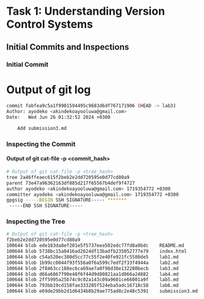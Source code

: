 ﻿# Task 1: Understanding Version Control Systems

## Initial Commits and Inspections

### Initial Commit

# Output of git log
```sh
commit fabfea9c5a1f9901594495c9683d6df767171906 (HEAD -> lab3)
Author: ayodeko <akindekoayooluwa@gmail.com>
Date:   Wed Jun 26 01:32:52 2024 +0300

    Add submission3.md
```
### Inspecting the Commit
#### Output of git cat-file -p <commit_hash>
```sh
# Output of git cat-file -p <tree_hash>
tree 2a46ffeaec615f2beb2e2dd720595e0d77cd80a9
parent 73e47a96362163df885d217f65567b4def9f4727
author ayodeko <akindekoayooluwa@gmail.com> 1719354772 +0300
committer ayodeko <akindekoayooluwa@gmail.com> 1719354772 +0300
gpgsig -----BEGIN SSH SIGNATURE----- ******* 
 -----END SSH SIGNATURE-----
```

### Inspecting the Tree
```sh
# Output of git cat-file -p <tree_hash>
f2beb2e2dd720595e0d77cd80a9
100644 blob ede183da8ef201e5f5737eea502edc77fd8a9bdc    README.md
100644 blob 5738bc15a0416ad2624df13badfb235052777e79    index.html
100644 blob c54a520ec380d5cc77c55f2e40fe921fc5580de5    lab1.md
100644 blob 1b99cc0044f93f556a0f6a599c7edf2f33f4944a    lab2.md
100644 blob 2f8463cc188ec6ca69ae7a0f98d38e132280becb    lab3.md
100644 blob d66a6867f90e48f6f44d9d80821aa1d866a24882    lab4.md
100644 blob 2ff5995a25b74c9c02a143c09a9601ce66001a9f    lab5.md
100644 blob 793bb19cd158fae333205f524eba5adc16718c58    lab6.md
100644 blob e69de29bb2d1d6434b8b29ae775ad8c2e48c5391    submission3.md

```
